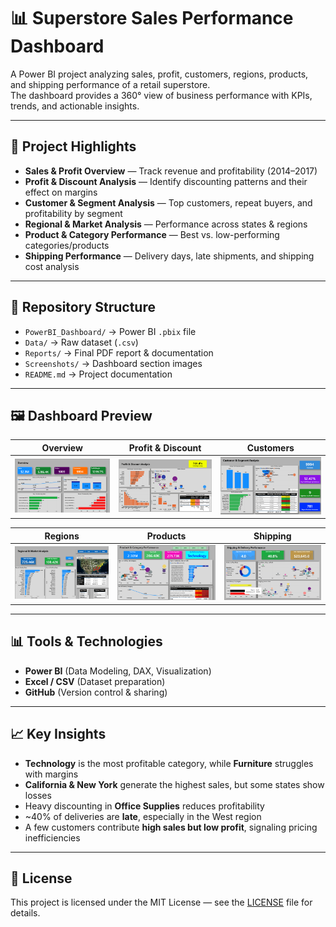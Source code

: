 # 📊 Superstore Sales Performance Dashboard

A Power BI project analyzing sales, profit, customers, regions, products, and shipping performance of a retail superstore.  
The dashboard provides a 360° view of business performance with KPIs, trends, and actionable insights.

---

## 🚀 Project Highlights
- **Sales & Profit Overview** — Track revenue and profitability (2014–2017)  
- **Profit & Discount Analysis** — Identify discounting patterns and their effect on margins  
- **Customer & Segment Analysis** — Top customers, repeat buyers, and profitability by segment  
- **Regional & Market Analysis** — Performance across states & regions  
- **Product & Category Performance** — Best vs. low-performing categories/products  
- **Shipping Performance** — Delivery days, late shipments, and shipping cost analysis

---

## 📂 Repository Structure
- `PowerBI_Dashboard/` → Power BI `.pbix` file  
- `Data/` → Raw dataset (`.csv`)  
- `Reports/` → Final PDF report & documentation  
- `Screenshots/` → Dashboard section images  
- `README.md` → Project documentation  

---

## 🖼️ Dashboard Preview
| Overview | Profit & Discount | Customers |
|----------|------------------|-----------|
| ![Overview](Screenshots/Section1_Overview.png) | ![Profit & Discount](Screenshots/Section2_Profit_Discount.png) | ![Customers](Screenshots/Section3_Customer.png) |

| Regions | Products | Shipping |
|---------|----------|----------|
| ![Regions](Screenshots/Section4_Regional.png) | ![Products](Screenshots/Section5_Product.png) | ![Shipping](Screenshots/Section6_Shipping.png) |

---

## 📊 Tools & Technologies
- **Power BI** (Data Modeling, DAX, Visualization)  
- **Excel / CSV** (Dataset preparation)  
- **GitHub** (Version control & sharing)  

---

## 📈 Key Insights
- **Technology** is the most profitable category, while **Furniture** struggles with margins  
- **California & New York** generate the highest sales, but some states show losses  
- Heavy discounting in **Office Supplies** reduces profitability  
- ~40% of deliveries are **late**, especially in the West region  
- A few customers contribute **high sales but low profit**, signaling pricing inefficiencies  

---

## 📜 License
This project is licensed under the MIT License — see the [LICENSE](LICENSE) file for details.
